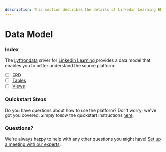 ```yaml
---
description: This section describes the details of Linkedin Learning ERD, Tables, and Views.
---
```


# Data Model

### Index

The  [Lyftrondata](https://www.lyftrondata.com/) driver for [Linkedin Learning](https://www.lyftrondata.com/integration/linkedin-learning/)[ ](https://www.lyftrondata.com/integration/linkedin-learning/)provides a data model that enables you to better understand the source platform.

* [ ] [ERD](../../../business-analytics/linkedin-learning/data-model/erd.md)
* [ ] [Tables](../../../business-analytics/linkedin-learning/data-model/tables.md)
* [ ] [Views](../../../business-analytics/linkedin-learning/data-model/views.md)

### Quickstart Steps

Do you have questions about how to use the platform? Don't worry; we've got you covered. Simply follow the quickstart instructions [here](../../../../quickstart-steps.md).

### Questions? <a href="#questions" id="questions"></a>

We're always happy to help with any other questions you might have! [Set up a meeting with our experts](https://www.lyftrondata.com/book-a-meeting/).

